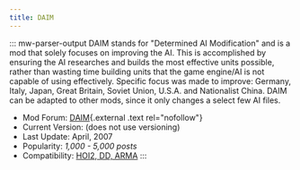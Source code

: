 ```yaml
---
title: DAIM
---
```


::: mw-parser-output
DAIM stands for \"Determined AI Modification\" and is a mod that solely
focuses on improving the AI. This is accomplished by ensuring the AI
researches and builds the most effective units possible, rather than
wasting time building units that the game engine/AI is not capable of
using effectively. Specific focus was made to improve: Germany, Italy,
Japan, Great Britain, Soviet Union, U.S.A. and Nationalist China. DAIM
can be adapted to other mods, since it only changes a select few AI
files.

- Mod Forum:
  [DAIM](https://forum.paradoxplaza.com/forum/index.php?forums/daim.298/){.external
  .text rel="nofollow"}
- Current Version: (does not use versioning)
- Last Update: April, 2007
- Popularity: _1,000 - 5,000 posts_
- Compatibility: [HOI2, DD,
  ARMA](/wiki/Abbreviations#H "Abbreviations")
  :::
